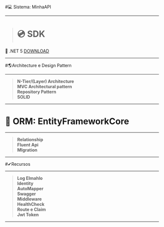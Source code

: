 #💻 Sistema: MinhaAPI
***

> # 💿 SDK
💽 .NET 5 [DOWNLOAD]( https://dotnet.microsoft.com/download/dotnet/5.0)


***

#🌎Architecture e Design Pattern<br>

***
> **N-Tier/(Layer) Architecture<br>**
> **MVC Architectural pattern<br>**
> **Repository Pattern<br>**
> **SOLID<br>**
***

# 📅 ORM: EntityFrameworkCore<br>

***
> **Relationship<br>**
> **Fluent Api<br>**
> **MIgration<br>**
***

#✔Recursos<br>

***
> **Log ElmahIo<br>**
> **Identity<br>**
> **AutoMapper<br>**
> **Swagger<br>**
> **Middleware<br>**
> **HealthCheck<br>**
> **Route e Claim<br>**
> **Jwt Token <br>**
***